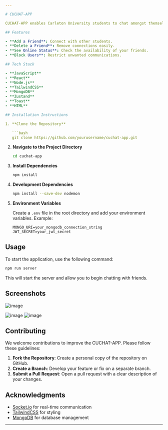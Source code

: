 ```yaml
---

# CUCHAT-APP

CUCHAT-APP enables Carleton University students to chat amongst themselves using the domain name of the school. It provides real-time communication and various features to enhance user interaction.

## Features

- **Add a Friend**: Connect with other students.
- **Delete a Friend**: Remove connections easily.
- **See Online Status**: Check the availability of your friends.
- **Block Users**: Restrict unwanted communications.

## Tech Stack

- **JavaScript**
- **React**
- **Node.js**
- **TailwindCSS**
- **MongoDB**
- **Zustand**
- **Toast**
- **HTML**

## Installation Instructions

1. **Clone the Repository**

   ```bash
   git clone https://github.com/yourusername/cuchat-app.git
   ```

2. **Navigate to the Project Directory**

   ```bash
   cd cuchat-app
   ```

3. **Install Dependencies**

   ```bash
   npm install
   ```

4. **Development Dependencies**

   ```bash
   npm install --save-dev nodemon
   ```

5. **Environment Variables**

   Create a `.env` file in the root directory and add your environment variables. Example:

   ```
   MONGO_URI=your_mongodb_connection_string
   JWT_SECRET=your_jwt_secret
   ```

## Usage

To start the application, use the following command:

```bash
npm run server
```

This will start the server and allow you to begin chatting with friends. 

## Screenshots

![image](https://github.com/user-attachments/assets/5a1b372b-b3c0-489e-8f7e-f1e0589b51a7)

![image](https://github.com/user-attachments/assets/5fd7170a-f33f-48b3-8f6a-fe4c64c77a74)
![image](https://github.com/user-attachments/assets/804b9a65-eebc-4caf-a982-a79abc2b48cd)



## Contributing

We welcome contributions to improve the CUCHAT-APP. Please follow these guidelines:

1. **Fork the Repository**: Create a personal copy of the repository on GitHub.
2. **Create a Branch**: Develop your feature or fix on a separate branch.
3. **Submit a Pull Request**: Open a pull request with a clear description of your changes.


## Acknowledgments

- [Socket.io](https://socket.io) for real-time communication
- [TailwindCSS](https://tailwindcss.com) for styling
- [MongoDB](https://www.mongodb.com) for database management

---
```

